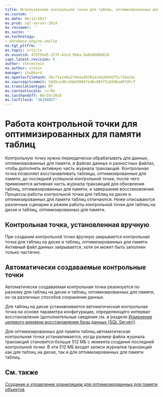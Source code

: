 ```yaml
---
title: Использование контрольной точки для таблиц, оптимизированных для памяти | Документация Майкрософт
ms.custom: ''
ms.date: 06/13/2017
ms.prod: sql-server-2014
ms.reviewer: ''
ms.suite: ''
ms.technology:
- database-engine-imoltp
ms.tgt_pltfrm: ''
ms.topic: article
ms.assetid: 47975bd5-373f-43cd-946a-da8e8088b610
caps.latest.revision: 8
author: stevestein
ms.author: sstein
manager: jhubbard
ms.openlocfilehash: 36c71e149a27443a38781dc9a39592f5c720a3ac
ms.sourcegitcommit: 5dd5cad0c1bbd308471d6c885f516948ad67dfcf
ms.translationtype: MT
ms.contentlocale: ru-RU
ms.lasthandoff: 06/19/2018
ms.locfileid: "36194027"
---
```

# <a name="checkpoint-operation-for-memory-optimized-tables"></a>Работа контрольной точки для оптимизированных для памяти таблиц
  Контрольную точку нужно периодически обрабатывать для данных, оптимизированных для памяти, в файлах данных и разностных файлах, чтобы дополнять активную часть журнала транзакций. Контрольная точка позволяет восстанавливать таблицы, оптимизированные для памяти, до последней успешной контрольной точки, после чего применяется активная часть журнала транзакций для обновления таблиц, оптимизированных для памяти, и завершения восстановления. Процессы работы контрольной точки для таблиц на диске и оптимизированных для памяти таблиц отличаются. Ниже описываются различные сценарии и режим работы контрольной точки для таблиц на диске и таблиц, оптимизированных для памяти.  
  
## <a name="manual-checkpoint"></a>Контрольная точка, установленная вручную  
 При создании контрольной точки вручную закрывается контрольная точка для таблиц на диске и таблиц, оптимизированных для памяти. Активный файл данных закрывается, хотя он может быть заполнен только частично.  
  
## <a name="automatic-checkpoint"></a>Автоматически создаваемые контрольные точки  
 Автоматически создаваемая контрольная точка реализуется по разному для таблиц на диске и таблиц, оптимизированных для памяти, из-за различных способов сохранения данных.  
  
 Для таблиц на диске устанавливается автоматическая контрольная точка на основе параметра конфигурации, определяющего интервал восстановления (дополнительные сведения см. в разделе [Изменение целевого времени восстановления базы данных (SQL Server)](../logs/change-the-target-recovery-time-of-a-database-sql-server.md)).  
  
 Для оптимизированных для памяти таблиц автоматическая контрольная точка устанавливается, когда размер файла журнала транзакций становится больше 512 МБ с момента создания последней контрольной точки. В эти 512 МБ входят записи журналов транзакций как для таблиц на диске, так и для оптимизированных для памяти таблиц.  
  
## <a name="see-also"></a>См. также  
 [Создание и управление хранилищем для оптимизированных для памяти объектов](creating-and-managing-storage-for-memory-optimized-objects.md)  
  
  